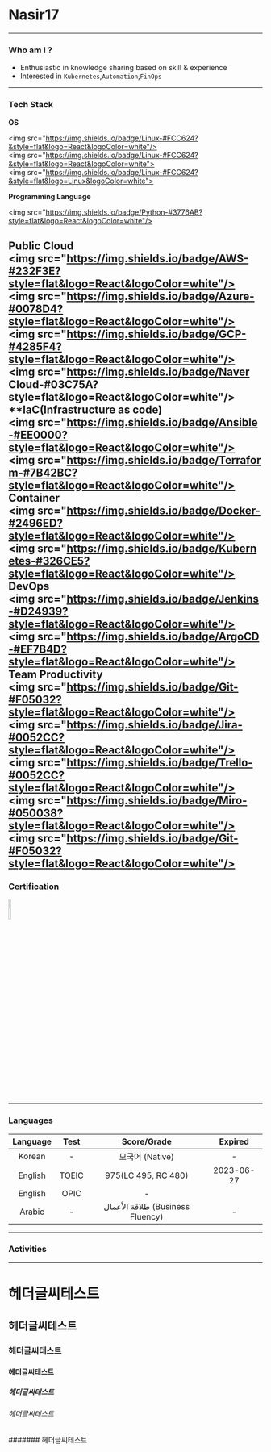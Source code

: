# Nasir17

---

### Who am I ?

- Enthusiastic in knowledge sharing based on skill & experience
- Interested in `Kubernetes`,`Automation`,`FinOps`

---

### Tech Stack

**OS**

<img src="https://img.shields.io/badge/Linux-#FCC624?&style=flat&logo=React&logoColor=white"/>
<img src="https://img.shields.io/badge/Linux-#FCC624?&style=flat&logo=React&logoColor=white">
<img src="https://img.shields.io/badge/Linux-#FCC624?&style=flat&logo=Linux&logoColor=white">

**Programming Language**

<img src="https://img.shields.io/badge/Python-#3776AB?style=flat&logo=React&logoColor=white"/>

**Public Cloud**
<img src="https://img.shields.io/badge/AWS-#232F3E?style=flat&logo=React&logoColor=white"/>
<img src="https://img.shields.io/badge/Azure-#0078D4?style=flat&logo=React&logoColor=white"/>
<img src="https://img.shields.io/badge/GCP-#4285F4?style=flat&logo=React&logoColor=white"/>
<img src="https://img.shields.io/badge/Naver Cloud-#03C75A?style=flat&logo=React&logoColor=white"/>
**IaC(Infrastructure as code)
<img src="https://img.shields.io/badge/Ansible-#EE0000?style=flat&logo=React&logoColor=white"/>
<img src="https://img.shields.io/badge/Terraform-#7B42BC?style=flat&logo=React&logoColor=white"/>
**Container**
<img src="https://img.shields.io/badge/Docker-#2496ED?style=flat&logo=React&logoColor=white"/>
<img src="https://img.shields.io/badge/Kubernetes-#326CE5?style=flat&logo=React&logoColor=white"/>
**DevOps**
<img src="https://img.shields.io/badge/Jenkins-#D24939?style=flat&logo=React&logoColor=white"/>
<img src="https://img.shields.io/badge/ArgoCD-#EF7B4D?style=flat&logo=React&logoColor=white"/>
**Team Productivity**
<img src="https://img.shields.io/badge/Git-#F05032?style=flat&logo=React&logoColor=white"/>
<img src="https://img.shields.io/badge/Jira-#0052CC?style=flat&logo=React&logoColor=white"/>
<img src="https://img.shields.io/badge/Trello-#0052CC?style=flat&logo=React&logoColor=white"/>
<img src="https://img.shields.io/badge/Miro-#050038?style=flat&logo=React&logoColor=white"/>
<img src="https://img.shields.io/badge/Git-#F05032?style=flat&logo=React&logoColor=white"/>
---

### Certification

<a href="https://www.credential.net/91ebef74-80ff-4159-820a-e0aa86025eec?key=e5ade0ef2f44280a46ac6cf19732a3695e8eb5c5953d135be394dddb8d9135eb#gs.9cdskt"><img src="https://images.credential.net/badge/tiny/tjbm0z2y_1660586578256_badge.png" width="10%" height="10%"></a>

---

### Languages

|Language|Test|Score/Grade|Expired|
|:---:|:---:|:---:|:---:|
|Korean|-|모국어 (Native)|-|
|English|TOEIC|975(LC 495, RC 480)|2023-06-27|
|English|OPIC|-||
|Arabic|-| طلاقة الأعمال (Business Fluency)|-|


---

### Activities

---

# 헤더글씨테스트
## 헤더글씨테스트
### 헤더글씨테스트
#### 헤더글씨테스트
##### 헤더글씨테스트
###### 헤더글씨테스트
####### 헤더글씨테스트
